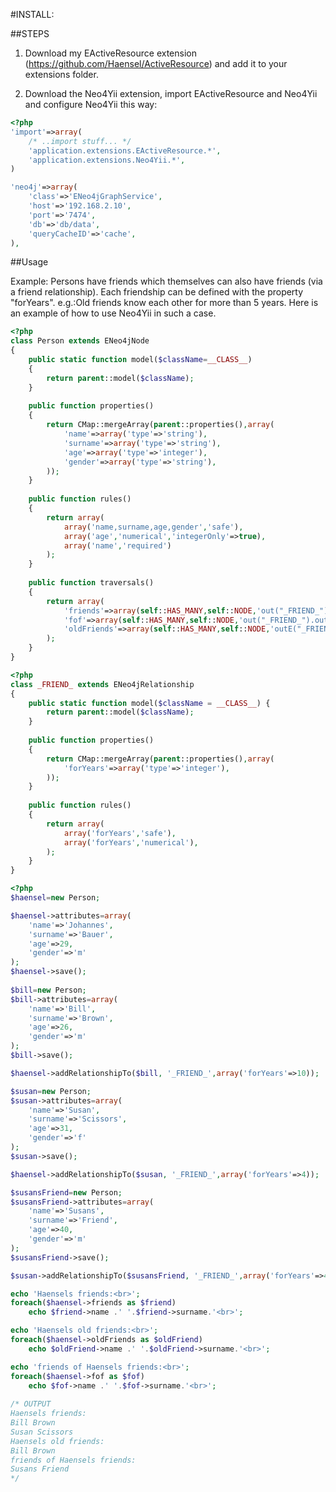 #INSTALL:

##STEPS

1. Download my EActiveResource extension (https://github.com/Haensel/ActiveResource)
and add it to your extensions folder.

2. Download the Neo4Yii extension, import EActiveResource and Neo4Yii and configure Neo4Yii this way:

```php
<?php
'import'=>array(
    /* ..import stuff... */
    'application.extensions.EActiveResource.*',
    'application.extensions.Neo4Yii.*',
)

'neo4j'=>array(
    'class'=>'ENeo4jGraphService',
    'host'=>'192.168.2.10',
    'port'=>'7474',
    'db'=>'db/data',
    'queryCacheID'=>'cache',
),
```

##Usage

Example:
Persons have friends which themselves can also have friends (via a friend relationship).
Each friendship can be defined with the property "forYears". e.g.:Old friends know each other
for more than 5 years. Here is an example of how to use Neo4Yii in such a case.

```php
<?php
class Person extends ENeo4jNode
{
    public static function model($className=__CLASS__)
    {
        return parent::model($className);
    }
    
    public function properties()
    {
        return CMap::mergeArray(parent::properties(),array(
            'name'=>array('type'=>'string'),
            'surname'=>array('type'=>'string'),
            'age'=>array('type'=>'integer'),
            'gender'=>array('type'=>'string'),
        ));
    }
    
    public function rules()
    {
        return array(
            array('name,surname,age,gender','safe'),
            array('age','numerical','integerOnly'=>true),
            array('name','required')
        );
    }
    
    public function traversals()
    {
        return array(
            'friends'=>array(self::HAS_MANY,self::NODE,'out("_FRIEND_")'),
            'fof'=>array(self::HAS_MANY,self::NODE,'out("_FRIEND_").out("_FRIEND_")'),
            'oldFriends'=>array(self::HAS_MANY,self::NODE,'outE("_FRIEND_").filter{it.forYears>5}.inV')
        );
    }
}
```

```php
<?php
class _FRIEND_ extends ENeo4jRelationship
{
    public static function model($className = __CLASS__) {
        return parent::model($className);
    }
    
    public function properties()
    {
        return CMap::mergeArray(parent::properties(),array(
            'forYears'=>array('type'=>'integer'),
        ));
    }
    
    public function rules()
    {
        return array(
            array('forYears','safe'),
            array('forYears','numerical'),
        );
    }
}
```

```php
<?php
$haensel=new Person;

$haensel->attributes=array(
    'name'=>'Johannes',
    'surname'=>'Bauer',
    'age'=>29,
    'gender'=>'m'
);
$haensel->save();
            
$bill=new Person;
$bill->attributes=array(
    'name'=>'Bill',
    'surname'=>'Brown',
    'age'=>26,
    'gender'=>'m'
);
$bill->save();

$haensel->addRelationshipTo($bill, '_FRIEND_',array('forYears'=>10));

$susan=new Person;
$susan->attributes=array(
    'name'=>'Susan',
    'surname'=>'Scissors',
    'age'=>31,
    'gender'=>'f'
);
$susan->save();

$haensel->addRelationshipTo($susan, '_FRIEND_',array('forYears'=>4));

$susansFriend=new Person;
$susansFriend->attributes=array(
    'name'=>'Susans',
    'surname'=>'Friend',
    'age'=>40,
    'gender'=>'m'
);
$susansFriend->save();

$susan->addRelationshipTo($susansFriend, '_FRIEND_',array('forYears'=>4));

echo 'Haensels friends:<br>';
foreach($haensel->friends as $friend)
    echo $friend->name .' '.$friend->surname.'<br>';

echo 'Haensels old friends:<br>';
foreach($haensel->oldFriends as $oldFriend)
    echo $oldFriend->name .' '.$oldFriend->surname.'<br>';

echo 'friends of Haensels friends:<br>';
foreach($haensel->fof as $fof)
    echo $fof->name .' '.$fof->surname.'<br>';
    
/* OUTPUT
Haensels friends:
Bill Brown
Susan Scissors
Haensels old friends:
Bill Brown
friends of Haensels friends:
Susans Friend
*/
```
